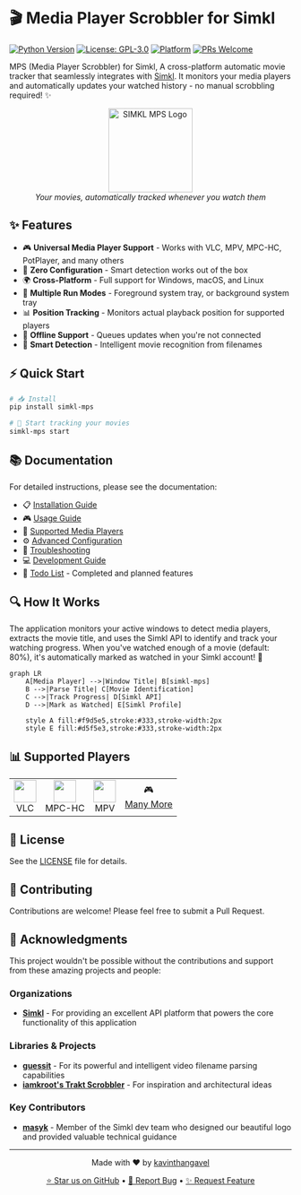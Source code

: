 # 🎬 Media Player Scrobbler for Simkl

[![Python Version](https://img.shields.io/badge/python-3.9%2B-blue.svg)](https://www.python.org/downloads/)
[![License: GPL-3.0](https://img.shields.io/badge/License-GPL%20v3-blue.svg)](https://www.gnu.org/licenses/gpl-3.0)
[![Platform](https://img.shields.io/badge/platform-Windows%20%7C%20macOS%20%7C%20Linux-blue.svg)]()
[![PRs Welcome](https://img.shields.io/badge/PRs-welcome-brightgreen.svg)](CONTRIBUTING.md)

MPS (Media Player Scrobbler) for Simkl, A cross-platform automatic movie tracker that seamlessly integrates with [Simkl](https://simkl.com). It monitors your media players and automatically updates your watched history - no manual scrobbling required! ✨

<div align="center">
  <img src="simkl_mps/assets/simkl-mps.png" alt="SIMKL MPS Logo" width="150"/>
  <br/>
  <em>Your movies, automatically tracked whenever you watch them</em>
</div>

## ✨ Features

- 🎮 **Universal Media Player Support** - Works with VLC, MPV, MPC-HC, PotPlayer, and many others
- 🚀 **Zero Configuration** - Smart detection works out of the box
- 🌍 **Cross-Platform** - Full support for Windows, macOS, and Linux
- 🔄 **Multiple Run Modes** - Foreground system tray, or background system tray
- 📊 **Position Tracking** - Monitors actual playback position for supported players
- 🔌 **Offline Support** - Queues updates when you're not connected
- 🧠 **Smart Detection** - Intelligent movie recognition from filenames

## ⚡ Quick Start

```bash
# 📥 Install
pip install simkl-mps

# 🚀 Start tracking your movies
simkl-mps start
```

## 📚 Documentation

For detailed instructions, please see the documentation:

- 📋 [Installation Guide](docs/installation.md)
- 🎮 [Usage Guide](docs/usage.md)
- 🎥 [Supported Media Players](docs/media-players.md)
- ⚙️ [Advanced Configuration](docs/configuration.md)
- 🔧 [Troubleshooting](docs/troubleshooting.md)
- 💻 [Development Guide](docs/development.md)
- 📝 [Todo List](docs/todo.md) - Completed and planned features

## 🔍 How It Works

The application monitors your active windows to detect media players, extracts the movie title, and uses the Simkl API to identify and track your watching progress. When you've watched enough of a movie (default: 80%), it's automatically marked as watched in your Simkl account! 🎉

```mermaid
graph LR
    A[Media Player] -->|Window Title| B[simkl-mps]
    B -->|Parse Title| C[Movie Identification]
    C -->|Track Progress| D[Simkl API]
    D -->|Mark as Watched| E[Simkl Profile]
    
    style A fill:#f9d5e5,stroke:#333,stroke-width:2px
    style E fill:#d5f5e3,stroke:#333,stroke-width:2px
```

## 📊 Supported Players

<div align="center">
  <table>
    <tr>
      <td align="center"><img src="https://upload.wikimedia.org/wikipedia/commons/3/38/VLC_icon.png" width="40px"/><br/>VLC</td>
      <td align="center"><img src="https://upload.wikimedia.org/wikipedia/commons/7/76/Media_Player_Classic_logo.png" width="40px"/><br/>MPC-HC</td>
      <td align="center"><img src="https://upload.wikimedia.org/wikipedia/commons/7/73/Mpv_logo_%28official%29.png" width="40px"/><br/>MPV</td>
      <td align="center">🎮<br/><a href="docs/media-players.md">Many More</a></td>
    </tr>
  </table>
</div>

## 📄 License

See the [LICENSE](LICENSE) file for details.

## 👥 Contributing

Contributions are welcome! Please feel free to submit a Pull Request.

## 🙏 Acknowledgments

This project wouldn't be possible without the contributions and support from these amazing projects and people:

### Organizations
- [**Simkl**](https://simkl.com) - For providing an excellent API platform that powers the core functionality of this application

### Libraries & Projects
- [**guessit**](https://github.com/guessit-io/guessit) - For its powerful and intelligent video filename parsing capabilities
- [**iamkroot's Trakt Scrobbler**](https://github.com/iamkroot/trakt-scrobbler/) - For inspiration and architectural ideas

### Key Contributors
- [**masyk**](https://github.com/masyk) - Member of the Simkl dev team who designed our beautiful logo and provided valuable technical guidance
<!-- - All the community members who have reported bugs, suggested features, and helped improve the application

### Special Thanks
Special appreciation to all the open-source maintainers whose work forms the foundation of this project. -->



---

<div align="center">
  <p>Made with ❤️ by <a href="https://github.com/kavinthangavel">kavinthangavel</a></p>
  <p>
    <a href="https://github.com/kavinthangavel/media-player-scrobbler-for-simkl/stargazers">⭐ Star us on GitHub</a> •
    <a href="https://github.com/kavinthangavel/media-player-scrobbler-for-simkl/issues">🐛 Report Bug</a> •
    <a href="https://github.com/kavinthangavel/media-player-scrobbler-for-simkl/issues">✨ Request Feature</a>
  </p>
</div>

